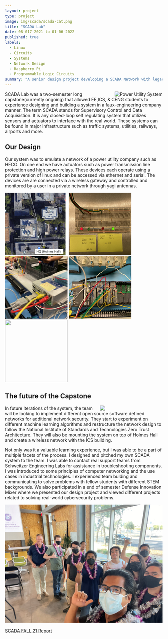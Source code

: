 ```yaml
---
layout: project
type: project
image: img/scada/scada-cat.png
title: "SCADA Lab"
date: 08-017-2021 to 01-06-2022
published: true
labels:
  - Linux
  - Circuits
  - Systems
  - Network Design
  - Raspberry Pi
  - Programmable Logic Circuits
summary: "A senior design project developing a SCADA Network with legacy industrial components."
---
```

<div>
<img class="text-center p-4" src="https://media.giphy.com/media/mxO1AalLCm542j8tMo/giphy.gif" alt="Power Utility System" style="float:right;">
SCADA Lab was a two-semester long capstone(currently ongoing) that allowed EE,ICS, & CENG students to experience designing and building a system in a faux-engineering company manner. The term SCADA stands for Supervisory Control and Data Acquisistion. It is any closed-loop self regulating system that utilizes sensors and actuators to interface with the real world. These systems can be found in major infrastructure such as traffic systems, utilities, railways, airports and more.
</div>



## Our Design
Our system was to emulate a network of a power utility company such as HECO. On one end we have actuators such as power transmission line protection and high power relays. These devices each operate using a private version of linux and can be accessed via ethernet and serial. The devices are are connected via a wireless gateway and controlled and monitored by a user in a private network through yagi antennas.


<div class="text-center p-4">
  <img width="200px" height="200px" 
       src="../img/scada/SCADAMap.png" 
       class="img-thumbnail" >
  <img width="200px" height="200px"
       src="../img/scada/sel-stat-leds.JPG" 
       class="img-thumbnail" >
  <img width="200px" height="200px"
       src="../img/scada/SEL-3505-ethernet-port.jpg" 
       class="img-thumbnail" >
  <img width="200px" height="200px"
       src="../img/scada/PLC.jpg" 
       class="img-thumbnail" >
  <img width="200px" height="200px"
       src="https://media.giphy.com/media/BR7Pog76PheYAWBxLl/giphy.gif"
       class="img-thumbnail" >
</div>

## The future of the Capstone

<img width="200px" class="rounded float-start pe-4" src="https://media.giphy.com/media/077i6AULCXc0FKTj9s/giphy.gif" style="float:right;">
In future iterations of the system, the team will be looking to implement different open source software defined networks for additional network security. They start to experiment on different machine learning algorithms and restructure the network design to follow the National Institute of Standards and Technologies Zero Trust Architecture. They will also be mounting the system on top of Holmes Hall and create a wireless network with the ICS building.


Not only was it a valuable learning experience, but I was able to be a part of multiple facets of the process. I designed and pitched my own SCADA system to the team. I was able to contact real support teams from Schweitzer Engineering Labs for assistance in troubleshooting components. I was introduced to some principles of computer networking and the use cases in industrial technologies. I experienced team bulding and communicating to solve problems with fellow students with different STEM backgrounds. We also participated in a end of semester Defense Innovation Mixer where we presented our design project and viewed different projects related to solving real-world cybersecurity problems.
<div class="text-center p-4">
<img width="600px" class="img-fluid" src="../img/scada/h4d.jpg" style="float:center;">
<p><a href="../reports/scada_report_fall21.pdf">SCADA FALL 21 Report</a></p>
</div>




